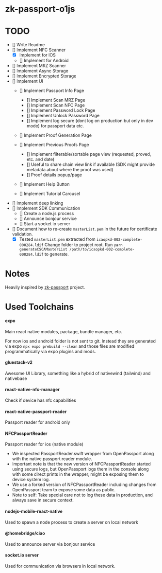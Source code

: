 # zk-passport-o1js

# TODO
- [] Write Readme
- [] Implement NFC Scanner
    - [x] Implement for IOS
    - [] Implement for Android
- [] Implement MRZ Scanner
- [] Implement Async Storage
- [] Implement Encrypted Storage
- [] Implement UI
    - [] Implement Passport Info Page
        - [] Implement Scan MRZ Page
        - [] Implement Scan NFC Page
        - [] Implement Password Lock Page
        - [] Implement Unlock Password Page
        - [] Implement log secure (dont log on production but only in dev mode) for passport data etc.
    - [] Implement Proof Generation Page
    - [] Implement Previous Proofs Page
        - [] Implement filterable/sortable page view (requested, proved, etc. and date)
        - [] Useful to share chain view link if available (SDK might provide metadata about where the proof was used)
        - [] Proof details popup/page
        
    - [] Implement Help Button
    - [] Implement Tutorial Carousel
- [] Implement deep linking
- [] Implement SDK Communication
    - [] Create a node.js process
    - [] Announce bonjour service
    - [] Start a socket io server
- [] Document how to re-create `masterList.pem` in the future for certificate validation.
    - [x] Tested `masterList.pem` extracted from `icaopkd-002-complete-000284.ldif`
        Change folder to project root. Run `yarn generateCSCAMasterList /path/to/icaopkd-002-complete-000284.ldif` to generate.

# Notes
Heavily inspired by [zk-passport](https://github.com/zk-passport/openpassport) project.


# Used Toolchains

#### expo
Main react native modules, package, bundle manager, etc.

For now ios and android folder is not sent to git.
Instead they are generated via expo `npx expo prebuild --clean` and those files are modified programmatically via expo plugins and mods.

#### gluestack-v2
Awesome UI Library, something like a hybrid of nativewind (tailwind) and nativebase

#### react-native-nfc-manager
Check if device has nfc capabilities

#### react-native-passport-reader
Passport reader for android only

#### NFCPassportReader
Passport reader for ios (native module)
* We inspected PassportReader.swift wrapper from OpenPassport along with the native passport reader module.
* Important note is that the new version of NFCPassportReader started using secure logs, but OpenPassport logs them in the console along with some direct prints in the wrapper, might be exposing them to device system log.
* We use a forked version of NFCPassportReader including changes from OpenPassport team to expose some data as public.
* Note to self: Take special care not to log these data in production, and always save in secure context.

#### nodejs-mobile-react-native
Used to spawn a node process to create a server on local network

#### @homebridge/ciao
Used to announce server via bonjour service

#### socket.io server
Used for communication via browsers in local network.